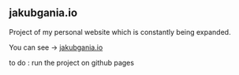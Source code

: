 ## jakubgania.io

Project of my personal website which is constantly being expanded.

You can see -> [jakubgania.io](https://jakubgania.github.io/jakubgania.io-old-version/)

>  

to do :
  run the project on github pages
